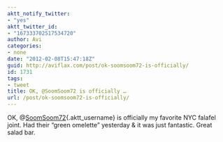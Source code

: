 ```yaml
---
aktt_notify_twitter:
- "yes"
aktt_twitter_id:
- "167333702517534720"
author: Avi
categories:
- none
date: "2012-02-08T15:47:18Z"
guid: http://aviflax.com/post/ok-soomsoom72-is-officially/
id: 1731
tags:
- tweet
title: OK, @SoomSoom72 is officially …
url: /post/ok-soomsoom72-is-officially/
---
```

OK, @[SoomSoom72](http://twitter.com/SoomSoom72){.aktt_username} is officially my favorite NYC falafel joint. Had their “green omelette” yesterday & it was just fantastic. Great salad bar.